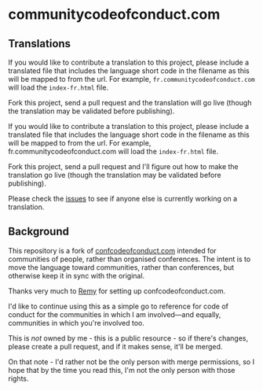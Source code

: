 communitycodeofconduct.com
==========================


Translations
------------

If you would like to contribute a translation to this project, please include a translated file that includes the language short code in the filename as this will be mapped to from the url. For example, `fr.communitycodeofconduct.com` will load the `index-fr.html` file.

Fork this project, send a pull request and the translation will go live (though the translation may be validated before publishing).

If you would like to contribute a translation to this project, please include a translated file that includes the language short code in the filename as this will be mapped to from the url. For example, fr.communitycodeofconduct.com will load the `index-fr.html` file.

Fork this project, send a pull request and I'll figure out how to make the translation go live (though the translation may be validated before publishing).

Please check the [issues](https://github.com/SamirTalwar/communitycodeofconduct.com/issues) to see if anyone else is currently working on a translation.


Background
----------

This repository is a fork of [confcodeofconduct.com](http://confcodeofconduct.com/) intended for communities of people, rather than organised conferences. The intent is to move the language toward communities, rather than conferences, but otherwise keep it in sync with the original.

Thanks very much to [Remy](https://twitter.com/rem) for setting up confcodeofconduct.com.

I'd like to continue using this as a simple go to reference for code of conduct for the communities in which I am involved&mdash;and equally, communities in which you're involved too.

This is *not* owned by me - this is a public resource - so if there's changes, please create a pull request, and if it makes sense, it'll be merged.

On that note - I'd rather not be the only person with merge permissions, so I hope that by the time you read this, I'm not the only person with those rights.

[codeofconduct.com]: https://github.com/confcodeofconduct/confcodeofconduct.com
